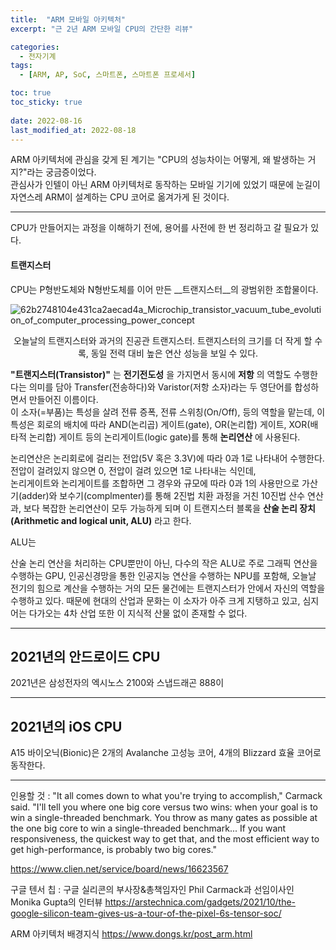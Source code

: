 ```yaml
---
title:  "ARM 모바일 아키텍처"
excerpt: "근 2년 ARM 모바일 CPU의 간단한 리뷰"

categories:
  - 전자기계
tags:
  - [ARM, AP, SoC, 스마트폰, 스마트폰 프로세서]

toc: true
toc_sticky: true
 
date: 2022-08-16
last_modified_at: 2022-08-18
---
```


ARM 아키텍처에 관심을 갖게 된 계기는 "CPU의 성능차이는 어떻게, 왜 발생하는 거지?"라는 궁금증이었다.  
관심사가 인텔이 아닌 ARM 아키텍처로 동작하는 모바일 기기에 있었기 때문에 눈길이 자연스레 ARM이 설계하는 CPU 코어로 옮겨가게 된 것이다.

---

CPU가 만들어지는 과정을 이해하기 전에, 용어를 사전에 한 번 정리하고 갈 필요가 있다.  

#### __트랜지스터__
CPU는 P형반도체와 N형반도체를 이어 만든 __트랜지스터__의 광범위한 조합물이다.  

![62b2748104e431ca2aecad4a_Microchip_transistor_vacuum_tube_evolution_of_computer_processing_power_concept](https://user-images.githubusercontent.com/96360829/185533640-a7114f27-c359-4176-904a-5754d364184b.jpeg)
<center>오늘날의 트랜지스터와 과거의 진공관 트랜지스터. 트랜지스터의 크기를 더 작게 할 수록, 동일 전력 대비 높은 연산 성능을 보일 수 있다.</center>

__"트랜지스터(Transistor)"__ 는 __전기전도성__ 을 가지면서 동시에 __저항__ 의 역할도 수행한다는 의미를 담아 Transfer(전송하다)와 Varistor(저항 소자)라는 두 영단어를 합성하면서 만들어진 이름이다.  
이 소자(=부품)는 특성을 살려 전류 증폭, 전류 스위칭(On/Off), 등의 역할을 맡는데, 이 특성은 회로의 배치에 따라 AND(논리곱) 게이트(gate), OR(논리합) 게이트, XOR(배타적 논리합) 게이트 등의 논리게이트(logic gate)를 통해 __논리연산__ 에 사용된다.

논리연산은 논리회로에 걸리는 전압(5V 혹은 3.3V)에 따라 0과 1로 나타내어 수행한다. 전압이 걸려있지 않으면 0, 전압이 걸려 있으면 1로 나타내는 식인데,    
논리게이트와 논리게이트를 조합하면 그 경우와 규모에 따라 0과 1의 사용만으로 가산기(adder)와 보수기(complmenter)를 통해 2진법 치환 과정을 거친 10진법 산수 연산과, 보다 복잡한 논리연산이 모두 가능하게 되며 이 트랜지스터 블록을 __산술 논리 장치(Arithmetic and logical unit, ALU)__ 라고 한다.

ALU는 

산술 논리 연산을 처리하는 CPU뿐만이 아닌, 다수의 작은 ALU로 주로 그래픽 연산을 수행하는 GPU, 인공신경망을 통한 인공지능 연산을 수행하는 NPU를 포함해, 오늘날 전기의 힘으로 계산을 수행하는 거의 모든 물건에는 트랜지스터가 안에서 자신의 역할을 수행하고 있다. 때문에 현대의 산업과 문화는 이 소자가 아주 크게 지탱하고 있고, 심지어는 다가오는 4차 산업 또한 이 지식적 산물 없이 존재할 수 없다.  

---

## __2021년의 안드로이드 CPU__
2021년은 삼성전자의 엑시노스 2100와 스냅드래곤 888이 

---

## __2021년의 iOS CPU__
A15 바이오닉(Bionic)은 2개의 Avalanche 고성능 코어, 4개의 Blizzard 효율 코어로 동작한다.

---

인용할 것 :
"It all comes down to what you're trying to accomplish," Carmack said. "I'll tell you where one big core versus two wins: when your goal is to win a single-threaded benchmark. You throw as many gates as possible at the one big core to win a single-threaded benchmark... If you want responsiveness, the quickest way to get that, and the most efficient way to get high-performance, is probably two big cores."



https://www.clien.net/service/board/news/16623567

구글 텐서 칩 : 구글 실리콘의 부사장&총책임자인 Phil Carmack과 선임이사인 Monika Gupta의 인터뷰
https://arstechnica.com/gadgets/2021/10/the-google-silicon-team-gives-us-a-tour-of-the-pixel-6s-tensor-soc/

ARM 아키텍처 배경지식
https://www.dongs.kr/post_arm.html